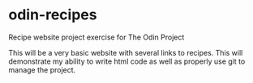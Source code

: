 # odin-recipes
Recipe website project exercise for The Odin Project

This will be a very basic website with several links to recipes. This will demonstrate my ability to write html code as well as properly use git to manage the project.
